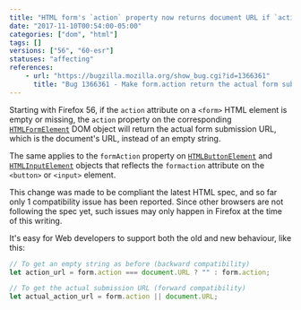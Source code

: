 ```yaml
---
title: "HTML form's `action` property now returns document URL if `action` attribute is empty or missing"
date: "2017-11-10T00:54:00-05:00"
categories: ["dom", "html"]
tags: []
versions: ["56", "60-esr"]
statuses: "affecting"
references:
    - url: "https://bugzilla.mozilla.org/show_bug.cgi?id=1366361"
      title: "Bug 1366361 - Make form.action return the actual form submission URL"
---
```

Starting with Firefox 56, if the `action` attribute on a `<form>` HTML element is empty or missing, the `action` property on the corresponding [`HTMLFormElement`](https://developer.mozilla.org/docs/Web/API/HTMLFormElement) DOM object will return the actual form submission URL, which is the document's URL, instead of an empty string.

The same applies to the `formAction` property on [`HTMLButtonElement`](https://developer.mozilla.org/docs/Web/API/HTMLButtonElement) and [`HTMLInputElement`](https://developer.mozilla.org/docs/Web/API/HTMLInputElement) objects that reflects the `formaction` attribute on the `<button>` or `<input>` element.

This change was made to be compliant the latest HTML spec, and so far only 1 compatibility issue has been reported. Since other browsers are not following the spec yet, such issues may only happen in Firefox at the time of this writing.

It's easy for Web developers to support both the old and new behaviour, like this:

```js
// To get an empty string as before (backward compatibility)
let action_url = form.action === document.URL ? "" : form.action;

// To get the actual submission URL (forward compatibility)
let actual_action_url = form.action || document.URL;
```

